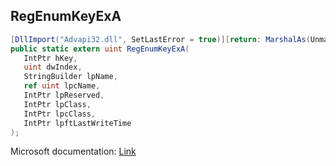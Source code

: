## RegEnumKeyExA

```csharp
[DllImport("Advapi32.dll", SetLastError = true)][return: MarshalAs(UnmanagedType.U4)]
public static extern uint RegEnumKeyExA(
   IntPtr hKey,
   uint dwIndex,
   StringBuilder lpName,
   ref uint lpcName,
   IntPtr lpReserved,
   IntPtr lpClass,
   IntPtr lpcClass,
   IntPtr lpftLastWriteTime
);
```

Microsoft documentation: [Link](https://docs.microsoft.com/en-us/windows/win32/api/winreg/nf-winreg-regenumkeyexa)

